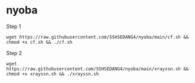 # nyoba

Step 1

 ```shell
wget https://raw.githubusercontent.com/SSHSEDANG4/nyoba/main/cf.sh && chmod +x cf.sh && ./cf.sh
 ```
 
 Step 2
 
 ```shell
wget https://raw.githubusercontent.com/SSHSEDANG4/nyoba/main/xrayssn.sh && chmod +x xrayssn.sh && ./xrayssn.sh
  ```
